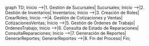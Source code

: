 graph TD;
    Inicio -->|1. Gestión de Sucursales| Sucursales;
    Inicio -->|2. Gestión de Inventarios| Inventarios;
    Inicio -->|3. Creación de Roles| CrearRoles;
    Inicio -->|4. Gestión de Cotizaciones y Ventas| CotizacionesVentas;
    Inicio -->|5. Gestión de Órdenes de Trabajo| OrdenesTrabajo;
    Inicio -->|6. Consulta de Estado de Reparaciones| ConsultaReparaciones;
    Inicio -->|7. Generación de Reportes| GenerarReportes;
    GenerarReportes -->|8. Fin del Proceso| Fin;

